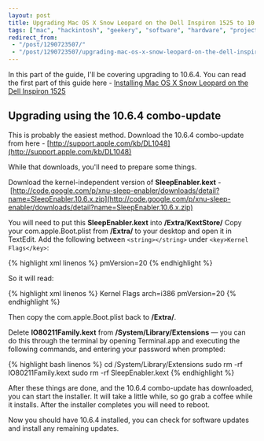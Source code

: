 ```yaml
---
layout: post
title: Upgrading Mac OS X Snow Leopard on the Dell Inspiron 1525 to 10.6.4
tags: ["mac", "hackintosh", "geekery", "software", "hardware", "projects"]
redirect_from:
 - "/post/1290723507/"
 - "/post/1290723507/upgrading-mac-os-x-snow-leopard-on-the-dell-inspiron/"
---
```


In this part of the guide, I'll be covering upgrading to 10.6.4. You can read the first part of this guide here - [Installing Mac OS X Snow Leopard on the Dell Inspiron 1525](/post/installing-mac-os-x-snow-leopard-on-the-dell-inspiron/)

<!-- more -->

## Upgrading using the 10.6.4 combo-update

This is probably the easiest method. Download the 10.6.4 combo-update from here - [http://support.apple.com/kb/DL1048](http://support.apple.com/kb/DL1048)

While that downloads, you'll need to prepare some things.

Download the kernel-independent version of **SleepEnabler.kext** - [http://code.google.com/p/xnu-sleep-enabler/downloads/detail?name=SleepEnabler.10.6.x.zip](http://code.google.com/p/xnu-sleep-enabler/downloads/detail?name=SleepEnabler.10.6.x.zip)

You will need to put this **SleepEnabler.kext** into **/Extra/KextStore/**
Copy your com.apple.Boot.plist from **/Extra/** to your desktop and open it in TextEdit. Add the following between `<string></string>` under `<key>Kernel Flags</key>`:

{% highlight xml linenos %}
pmVersion=20
{% endhighlight %}

So it will read:

{% highlight xml linenos %}
<key>Kernel Flags</key>
<string>arch=i386 pmVersion=20</string>
{% endhighlight %}

Then copy the com.apple.Boot.plist back to **/Extra/**.

Delete **IO80211Family.kext** from **/System/Library/Extensions** &mdash; you can do this through the terminal by opening Terminal.app and executing the following commands, and entering your password when prompted:

{% highlight bash linenos %}
cd /System/Library/Extensions
sudo rm -rf IO80211Family.kext
sudo rm -rf SleepEnabler.kext
{% endhighlight %}

After these things are done, and the 10.6.4 combo-update has downloaded, you can start the installer. It will take a little while, so go grab a coffee while it installs. After the installer completes you will need to reboot.

Now you should have 10.6.4 installed, you can check for software updates and install any remaining updates.
